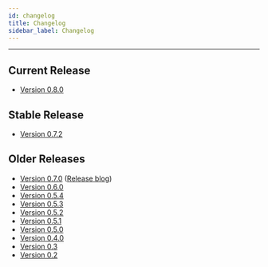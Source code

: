 ```yaml
---
id: changelog
title: Changelog
sidebar_label: Changelog
---
```


------



## Current Release

- [Version 0.8.0](https://github.com/openebs/openebs/releases/tag/0.8)

## Stable Release

* [Version 0.7.2](https://github.com/openebs/openebs/releases/tag/0.7.2)

## Older Releases

* [Version 0.7.0](https://github.com/openebs/openebs/releases/tag/v0.7) ([Release blog](https://blog.openebs.io/openebs-0-7-release-pushes-cstor-storage-engine-to-field-trials-1c41e6ad8c91))
* [Version 0.6.0](https://github.com/openebs/openebs/releases/tag/v0.6)
* [Version 0.5.4](https://github.com/openebs/openebs/releases/tag/v0.5.4)
* [Version 0.5.3](https://github.com/openebs/openebs/releases/tag/v0.5.3)
* [Version 0.5.2](https://github.com/openebs/openebs/releases/tag/v0.5.2)
* [Version 0.5.1](https://github.com/openebs/openebs/releases/tag/v0.5.1)
* [Version 0.5.0](https://github.com/openebs/openebs/releases/tag/v0.5.0)
* [Version 0.4.0](https://github.com/openebs/openebs/releases/tag/v0.4.0)
* [Version 0.3](https://github.com/openebs/openebs/releases/tag/v0.3)
* [Version 0.2](https://github.com/openebs/openebs/releases/tag/v0.2)


<!-- Hotjar Tracking Code for https://docs.openebs.io -->
<script>
   (function(h,o,t,j,a,r){
       h.hj=h.hj||function(){(h.hj.q=h.hj.q||[]).push(arguments)};
       h._hjSettings={hjid:785693,hjsv:6};
       a=o.getElementsByTagName('head')[0];
       r=o.createElement('script');r.async=1;
       r.src=t+h._hjSettings.hjid+j+h._hjSettings.hjsv;
       a.appendChild(r);
   })(window,document,'https://static.hotjar.com/c/hotjar-','.js?sv=');
</script>

